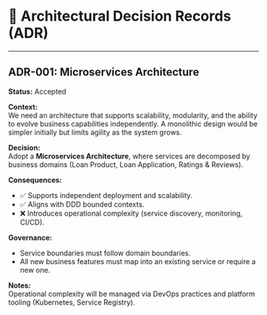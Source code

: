 # 📝 Architectural Decision Records (ADR)

---

## ADR-001: Microservices Architecture
**Status:** Accepted

**Context:**  
We need an architecture that supports scalability, modularity, and the ability to evolve business capabilities independently. A monolithic design would be simpler initially but limits agility as the system grows.

**Decision:**  
Adopt a **Microservices Architecture**, where services are decomposed by business domains (Loan Product, Loan Application, Ratings & Reviews).

**Consequences:**
- ✅ Supports independent deployment and scalability.
- ✅ Aligns with DDD bounded contexts.
- ❌ Introduces operational complexity (service discovery, monitoring, CI/CD).

**Governance:**
- Service boundaries must follow domain boundaries.
- All new business features must map into an existing service or require a new one.

**Notes:**  
Operational complexity will be managed via DevOps practices and platform tooling (Kubernetes, Service Registry).
